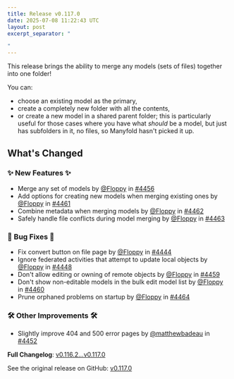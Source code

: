 ```yaml
---
title: Release v0.117.0
date: 2025-07-08 11:22:43 UTC
layout: post
excerpt_separator: "

"
---
```

This release brings the ability to merge any models (sets of files) together into one folder!

You can:

* choose an existing model as the primary,
* create a completely new folder with all the contents,
* or create a new model in a shared parent folder; this is particularly useful for those cases where you have what *should* be a model, but just has subfolders in it, no files, so Manyfold hasn't picked it up.

## What's Changed
### ✨ New Features ✨
* Merge any set of models by [@Floppy](https://github.com/Floppy) in [#4456](https://github.com/manyfold3d/manyfold/pull/4456)
* Add options for creating new models when merging existing ones by [@Floppy](https://github.com/Floppy) in [#4461](https://github.com/manyfold3d/manyfold/pull/4461)
* Combine metadata when merging models by [@Floppy](https://github.com/Floppy) in [#4462](https://github.com/manyfold3d/manyfold/pull/4462)
* Safely handle file conflicts during model merging by [@Floppy](https://github.com/Floppy) in [#4463](https://github.com/manyfold3d/manyfold/pull/4463)
### 🐛 Bug Fixes 🐛
* Fix convert button on file page by [@Floppy](https://github.com/Floppy) in [#4444](https://github.com/manyfold3d/manyfold/pull/4444)
* Ignore federated activities that attempt to update local objects by [@Floppy](https://github.com/Floppy) in [#4448](https://github.com/manyfold3d/manyfold/pull/4448)
* Don't allow editing or owning of remote objects by [@Floppy](https://github.com/Floppy) in [#4459](https://github.com/manyfold3d/manyfold/pull/4459)
* Don't show non-editable models in the bulk edit model list by [@Floppy](https://github.com/Floppy) in [#4460](https://github.com/manyfold3d/manyfold/pull/4460)
* Prune orphaned problems on startup by [@Floppy](https://github.com/Floppy) in [#4464](https://github.com/manyfold3d/manyfold/pull/4464)
### 🛠️ Other Improvements 🛠️
* Slightly improve 404 and 500 error pages by [@matthewbadeau](https://github.com/matthewbadeau) in [#4452](https://github.com/manyfold3d/manyfold/pull/4452)


**Full Changelog**: [v0.116.2...v0.117.0](https://github.com/manyfold3d/manyfold/compare/v0.116.2...v0.117.0)

See the original release on GitHub: [v0.117.0](https://github.com/manyfold3d/manyfold/releases/tag/v0.117.0)
